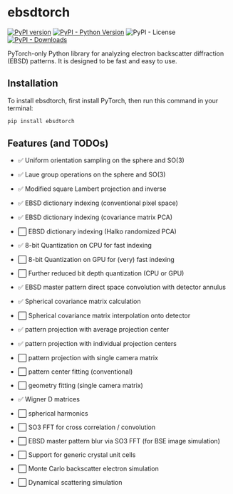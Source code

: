 # ebsdtorch

[![PyPI version](https://badge.fury.io/py/ebsdtorch.svg)](https://badge.fury.io/py/ebsdtorch)
[![PyPI - Python Version](https://img.shields.io/pypi/pyversions/ebsdtorch)](https://pypi.org/project/ebsdtorch/)
![PyPI - License](https://img.shields.io/pypi/l/ebsdtorch) 
[![PyPI - Downloads](https://img.shields.io/pypi/dm/ebsdtorch)](https://pypi.org/project/ebsdtorch/)

PyTorch-only Python library for analyzing electron backscatter diffraction (EBSD)
patterns. It is designed to be fast and easy to use.

## Installation

To install ebsdtorch, first install PyTorch, then run this command in your
terminal:

```bash
pip install ebsdtorch
```

## Features (and TODOs)

- :white_check_mark: Uniform orientation sampling on the sphere and SO(3)
- :white_check_mark: Laue group operations on the sphere and SO(3)
- :white_check_mark: Modified square Lambert projection and inverse

- :white_check_mark: EBSD dictionary indexing (conventional pixel space)
- :white_check_mark: EBSD dictionary indexing (covariance matrix PCA)
- :white_large_square: EBSD dictionary indexing (Halko randomized PCA)

- :white_check_mark: 8-bit Quantization on CPU for fast indexing
- :white_large_square: 8-bit Quantization on GPU for (very) fast indexing
- :white_large_square: Further reduced bit depth quantization (CPU or GPU)
- :white_check_mark: EBSD master pattern direct space convolution with detector annulus

- :white_check_mark: Spherical covariance matrix calculation
- :white_large_square: Spherical covariance matrix interpolation onto detector

- :white_check_mark: pattern projection with average projection center
- :white_check_mark: pattern projection with individual projection centers
- :white_large_square: pattern projection with single camera matrix

- :white_large_square: pattern center fitting (conventional)
- :white_large_square: geometry fitting (single camera matrix)

- :white_check_mark: Wigner D matrices
- :white_large_square: spherical harmonics
- :white_large_square: SO3 FFT for cross correlation / convolution
- :white_large_square: EBSD master pattern blur via SO3 FFT (for BSE image simulation)

- :white_large_square: Support for generic crystal unit cells
- :white_large_square: Monte Carlo backscatter electron simulation
- :white_large_square: Dynamical scattering simulation
